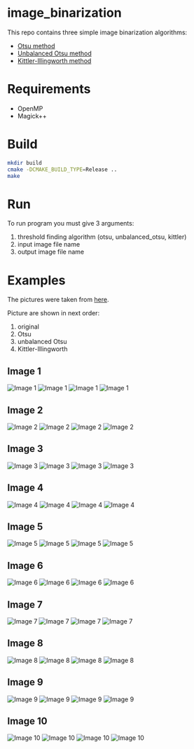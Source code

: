 # image_binarization
This repo contains three simple image binarization algorithms:
- [Otsu method](src/otsu.cpp)
- [Unbalanced Otsu method](src/unbalanced_otsu.cpp)
- [Kittler-Illingworth method](kittler.cpp)

# Requirements
- OpenMP
- Magick++

# Build
``` sh
mkdir build
cmake -DCMAKE_BUILD_TYPE=Release ..
make
```

# Run
To run program you must give 3 arguments:
1) threshold finding algorithm (otsu, unbalanced_otsu, kittler)
2) input image file name
3) output image file name

# Examples
The pictures were taken from [here](http://vc.ee.duth.gr/h-dibco2018/benchmark/dibco2018_Dataset.zip).

Picture are shown in next order:
1) original
2) Otsu
3) unbalanced Otsu
4) Kittler-Illingworth

## Image 1
![Image 1](img/1.bmp)
![Image 1](img/otsu_1.bmp)
![Image 1](img/unbalanced_otsu_1.bmp)
![Image 1](img/kittler_1.bmp)

## Image 2
![Image 2](img/2.bmp)
![Image 2](img/otsu_2.bmp)
![Image 2](img/unbalanced_otsu_2.bmp)
![Image 2](img/kittler_2.bmp)

## Image 3
![Image 3](img/3.bmp)
![Image 3](img/otsu_3.bmp)
![Image 3](img/unbalanced_otsu_3.bmp)
![Image 3](img/kittler_3.bmp)

## Image 4
![Image 4](img/4.bmp)
![Image 4](img/otsu_4.bmp)
![Image 4](img/unbalanced_otsu_4.bmp)
![Image 4](img/kittler_4.bmp)

## Image 5
![Image 5](img/5.bmp)
![Image 5](img/otsu_5.bmp)
![Image 5](img/unbalanced_otsu_5.bmp)
![Image 5](img/kittler_5.bmp)

## Image 6
![Image 6](img/2.bmp)
![Image 6](img/otsu_2.bmp)
![Image 6](img/unbalanced_otsu_2.bmp)
![Image 6](img/kittler_2.bmp)

## Image 7
![Image 7](img/7.bmp)
![Image 7](img/otsu_7.bmp)
![Image 7](img/unbalanced_otsu_7.bmp)
![Image 7](img/kittler_7.bmp)

## Image 8
![Image 8](img/8.bmp)
![Image 8](img/otsu_8.bmp)
![Image 8](img/unbalanced_otsu_8.bmp)
![Image 8](img/kittler_8.bmp)

## Image 9
![Image 9](img/2.bmp)
![Image 9](img/otsu_2.bmp)
![Image 9](img/unbalanced_otsu_2.bmp)
![Image 9](img/kittler_2.bmp)

## Image 10
![Image 10](img/10.bmp)
![Image 10](img/otsu_10.bmp)
![Image 10](img/unbalanced_otsu_10.bmp)
![Image 10](img/kittler_10.bmp)
